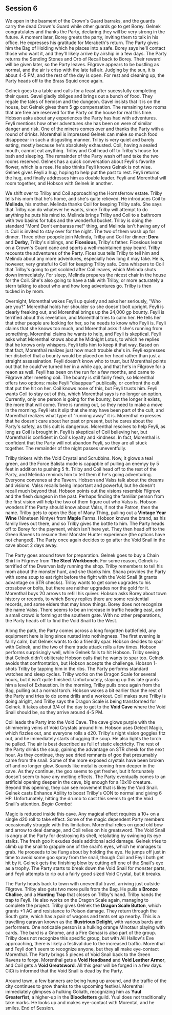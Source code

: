 ## Session 6

We open in the basment of the Crown's Guard barraks, and the guards carry the dead Crown's Guard while other guards go to get Borey. Gelnek congratulates and thanks the Party, declaring they will be very strong in the future. A moment later, Borey greets the party, inviting them to talk in his office. He expresses his gratitude for Merabeth's return. The Party gives him the Bag of Holding which he places into a safe. Borey says he'll contact those who want it, and they'll likely arrive by airship in a few days. The Party returns the Sending Stones and Orb of Recall back to Borey. Their reward will be given later, so the Party leaves. Filgrove appears to be bustling as normal, and the air is crisp with the late fall air. Judging by the sun, it is about 4-5 PM, and the rest of the day is open. For rest and cleaning up, the Party heads off to the Brass Squid once again.

Gelnek goes to a table and calls for a feast after sucessfully completing their quest. Gavel gladly obliges and brings out a bunch of food. They regale the tales of heroism and the dungeon. Gavel insists that it is on the house, but Gelnek gives them 5 gp compensation. The remaining two rooms that are free are reserved for the Party on the house for real this time. Hobson asks about any experiences the Party has had with adventures. Feyli mentions how other adventures she has been on were of similar danger and risk. One of the miners comes over and thanks the Party with a round of drinks. Morenthal is impressed Gelnek can make so much food disappeear in such a disgusting manner. Trilby is very quiet and barely eating, mostly because he's absolutely exhausted. Coil, having a sealed mouth, cannot eat anything. Trilby and Coil head off to Trilby's house for bath and sleeping. The remainder of the Party wash off and take the two rooms reserved. Gelnek has a quick conversation about Feyli's favorite flower, which is a rose. He also thinks Feyli knows Gelnek is not wise. Gelnek gives Feyli a hug, hoping to help put the past to rest. Feyli returns the hug, and finally addresses him as double leader. Feyli and Morenthal will room together, and Hobson with Gelnek in another.

We shift over to Trilby and Coil approaching the Hornsferrow estate. Trilby tells his mom that he's home, and she's quite relieved. He introduces Coil to **Melinda**, his mother. Melinda thanks Coil for keeping Trilby safe. She says that Trilby can do whatever he wants, since Trilby will attempt to do anything he puts his mind to. Melinda brings Trilby and Coil to a bathroom with two basins for tubs and the wonderful bucket. Trilby is doing the standard "Mom! Don't embarass me!" thing, and Melinda isn't having any of it. Coil is invited to stay over for the night. The two of them wash up for dinner. Three other peopole join Melinda, Trilby and Coil for dinner: **Dora** and **Derby**, Trilby's siblings, and **Ficesious**, Trilby's father. Ficesious leans on a Crown's Guard cane and sports a well-maintained gray beard. Trilby recounts the adventures of the Party. Ficesious tells Trilby to tell him and Melinda about any more adventures, especially how long it may take. He is, however, very grateful to Coil for keeping Trilby safe. Dora whispers to Coil that Trilby's going to get scolded after Coil leaves, which Melinda shuts down immediately. For sleep, Melinda prepares the nicest chair in the house for the Coil. She's also going to have a talk with Trilby, or more acturately a stern talking to about who and how long adventures go. Trilby is then tucked in by mom. 

Overnight, Morenthal wakes Feyli up quietly and asks her seriously, "Who are you?" Morenthal holds her shoulder so she doesn't bolt upright. Feyli is clearly freaking out, and Morenthal brings up the 24,000 gp bounty. Feyli is terrified about this revelation, and Morenthal tries to calm her. He tells her that other people are looking for her, so he needs to know who Feyli is. Feyli claims that she knows too much, and Morenthal asks if she's running from something. Morenthal claims he wants to help, and Feyli is skeptical. Feyli asks what Morenthal knows about he Midnight Lotus, to which he replies that he knows only whispers. Feyli tells him to keep it that way. Based on that fact, Morenthal realizes just how much trouble she's in. Feyli expresses her disbelief that a bounty would be placed on her head rather than just a straight assassination. Feyli doesn't know who to trust, but Morenthal points out that he could've turned her in a while ago, and that he's in Filgrove for a reaon as well. Feyli has been on the run for a few months, and came to Filgrove after meeting coil. The bounty is still fairly fresh, so Morenthal offers two options: make Feyli "disappear" publically, or confront the cult that put the hit on her. Coil knows none of this, but Feyli trusts him. Feyli wants Coil to stay out of this, which Morenthal says is no longer an option. Currently, only one person is going for the bounty, but the longer it exists, the more that will come. Time is running out, so they need to make a move in the morning. Feyli lets it slip that she may have been part of the cult, and Morenthal realizes what type of "running away" it is. Morenthal expresses that he doesn't care about her past or present, but he cares about the Party's safety, as this cult is dangerous. Morenthal resolves to help Feyli, as long as Coil is brought in. Feyli is skeptical of Coil believing her, but Morenthal is confident in Coil's loyalty and kindness. In fact, Morenthal is confident that the Party will not abandon Feyli, so they are all stuck together. The remainder of the night passes uneventfully.

Trilby tinkers with the Void Crystal and Scrubbins. Now, it glows a teal green, and the Force Balista mode is capapble of pulling an enemyy by 5 feet in addition to pushing 5 ft.  Trilby and Coil head off to the rest of the Party, and Melinda reminds him to tell them if he's going adventuring. Everyone convenes at the Tavern. Hobson and Valss talk about the dreams and visions. Valss recalls being important and powerful, but he doesn't recall much beyond that. Hobson points out the visions resemble Filgrove and the flesh dungeon in the past. Perhaps finding the familiar person from the first vision will help the two of them figure out who Valss is. Hobson wonders if the Party should know about Valss, if not the Patron, then the name. Trilby gets to open the Bag of Many Thing, pulling out a **Vintage Year Wine** (Nineteen Nintye) from **Maple** Farms. Hobson knows the brand, as his family lives out there, and so Trilby gives the bottle to him. The Party heads off to Borey for the payment, which isn't here yet. They then head off to the Green Ravens to resume their Monster Hunter experience (the options have not changed). The Party once again decides to go after the Void Snail in the cave about 2 days away.

The Party goes around town for preparation. Gelnek goes to buy a Chain Shirt in Filgrove from **The Steel Workbench**. For some reason, Gelnek is terrified of the Dwarven lady running the shop. Trilby remembers to tell his mom about the monster hunt, and she thanks him. Shana provides the Party with some soup to eat right before the fight with the Void Snail (it grants advantage on STR checks). Trilby wants to get some upgrades to his crossbow or bolts, but there are neither upgrades nor the gold for it. Morenthal buys 20 arrows to refill his quiver. Hobson asks Borey about town history or records, to which Borey replies there are some residential records, and some elders that may know things. Borey does not recognize the name Valss. There seems to be an increase in traffic heading east, and a small crowd is forming at the southern gate. With no other preparations, the Party heads off to find the Void Snail to the West. 

Along the path, the Party comes across a long forgotten battlefield, any equipment here is long since rusted into nothingness. The first evening is fairly calm, but Gelnek wants to do a friendly spar. Hobson decides to spar with Gelnek, and the two of them trade attack rolls a few times. Hobson performs surprisingly well, while Gelnek fails to hit Hobson. Trilby seeing that Gelnek didn't obliterate Hobson calls that he wants to spar too. Gelnek avoids that confrontation, but Hobson accepts the challenge. Hobson 1-shots Trilby by tapping him in the ribs. The Party performs standard watches and sleep cycles. Trilby works on the Dragon Scale for several hours, but it isn't quite finished. Unfortunately, staying up this late grants him a level of Exhaustion. In the morning, Trilby pulls once again from the Bag, pulling out a normal torch. Hobson wakes a bit earlier than the rest of the Party and tries to do some drills and a workout. Coil makes sure Trilby is doing alright, and Trilby says the Dragon Scale is being transformed for Gelnek. It takes about 3/4 of the day to get to the **Void Cave** where the Void Snail should be, so they arrive around 4-5 PM.

Coil leads the Party into the Void Cave. The cave glows purple with the shimmering veins of Void Crystals around him. Hobson uses Detect Magic, which fizzles out, and everyone rolls a d20. Trilby's night vision goggles fitz out, and he immediately starts chugging the soup. He also lights the torch he pulled. The air is best described as full of static electricity. The rest of the Party drinks the soup, gaining the advantage on STR chesk for the next hour. As they continue, they see dried remnants of goo that presumably came from the snail. Some of the more exposed crystals have been broken off and no longer glow. Sounds like metal is coming from deeper in the cave. As they continue, the goo seems to get fresher, but it fortunately doesn't seem to have any melting effects. The Party eventually comes to an artificial opening deeper in the cave, big enough for a 10x10 creature. Beyond this opening, they can see movement that is likey the Void Snail. Gelnek casts Enhance Ability to boost Trilby's CON to normal and giving 6 HP. Unfortunately, hitting the drumb to cast this seems to get the Void Snail's attention. *Begin Combat*

Magic is reduced inside this cave. Any magical effect requires a 10+ on a single d20 roll to take effect. Some of the magic dependent Party members occasionally struggle with this limitation. Morenthal relies on good old bow and arrow to deal damage, and Coil relies on his greatsword. The Void Snail is angry at the Party for destroying its shell, retaliating by swinging its eye stalks. The fresh goo it exudes deals additional acid damage. Gelnek tries to climb up the snail to grapple one of the snail's eyes, which he manages to grab. He proceeds to be flung about by holding the eye. He jumps off just in time to avoid some goo spray from the snail, though Coil and Feyli both get hit by it. Gelnek gets the finishing blow by cutting off one of the Snail's eye as a trophy. The Party starts to break down the Void Snail for monster parts, and Feyli attempts to rip out a fairly good sized Void Crystal, but it breaks. 

The Party heads back to town with uneventful travel, arriving just outside Filgrove. Trilby also gets two more pulls from the Bag. He pulls a **Bronze Chalice**, and a **Hunting Trap** that closes on Trilby's hand. Trilby hands the trap to Feyli. He also works on the Dragon Scale again, managing to complete the project. Trilby gives Gelnek the **Dragon Scale Button**, which grants +1 AC and resistance to Poison damage. They return through the South gate, which has a pair of wagons and tents set up nearby. This is a travelling caravan known as the **Illustrious Delight**, with various bards and performers. One noticable person is a hulking orange Minotaur playing with cards. The bard is a Gnome, and a Fire Genasi is also part of the group. Trilby does not recognize this specific group, but with All Hallow's Eve approaching, there is likely a festival due to the increased traffic. Morenthal and Feyli don't seem to recognize anyone, but they all make eye-contact Morenthal. The Party brings 5 pieces of Void Snail back to the Green Ravens to forge. Morenthal gets a **Void Headband** and **Void Leather Armor**, and Coil gets a **Void Greatsword**. All this gear will be forged in a few days. CiCi is informed that the Void Snail is dead by the Party.

Around town, a few banners are being hung up around, and the traffic of the city continues to grow thanks to the upcoming festival. Morenthal immediately glimpses a hulking Goliath, recognizing him as **Yuul Greaterfist**, a higher-up in the **Bloodletters** guild. Yuul does not traditionally take marks. He looks up and makes eye-contact with Morental, and he smiles. End of Session.